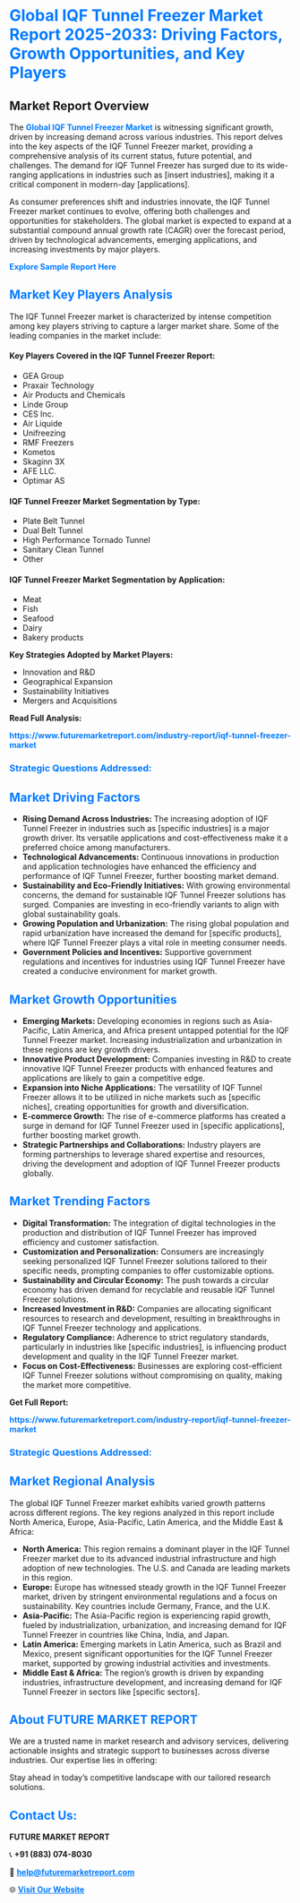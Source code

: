 <h1 style="color: #007BFF;">Global IQF Tunnel Freezer Market Report 2025-2033: Driving Factors, Growth Opportunities, and Key Players</h1>

<section id="overview">
<h2>Market Report Overview</h2>
<p>The <a href="https://www.futuremarketreport.com/industry-report/iqf-tunnel-freezer-market" style="color: #007BFF; text-decoration: none;"><strong>Global IQF Tunnel Freezer Market</strong></a> is witnessing significant growth, driven by increasing demand across various industries. This report delves into the key aspects of the IQF Tunnel Freezer market, providing a comprehensive analysis of its current status, future potential, and challenges. The demand for IQF Tunnel Freezer has surged due to its wide-ranging applications in industries such as [insert industries], making it a critical component in modern-day [applications].</p>
<p>As consumer preferences shift and industries innovate, the IQF Tunnel Freezer market continues to evolve, offering both challenges and opportunities for stakeholders. The global market is expected to expand at a substantial compound annual growth rate (CAGR) over the forecast period, driven by technological advancements, emerging applications, and increasing investments by major players.</p>
</section>

<section id="overview">
<p><a href="https://www.futuremarketreport.com/request-sample/reportId=88425" style="color: #007BFF; text-decoration: none;"><strong>Explore Sample Report Here</strong></a></p>
</section>

<section id="key-players">
<h2 style="color: #007BFF;">Market Key Players Analysis</h2>
<p>The IQF Tunnel Freezer market is characterized by intense competition among key players striving to capture a larger market share. Some of the leading companies in the market include:</p>
<h4>Key Players Covered in the IQF Tunnel Freezer Report:</h4>
<ul><li>GEA Group</li><li>Praxair Technology</li><li>Air Products and Chemicals</li><li>Linde Group</li><li>CES Inc.</li><li>Air Liquide</li><li>Unifreezing</li><li>RMF Freezers</li><li>Kometos</li><li>Skaginn 3X</li><li>AFE LLC.</li><li>Optimar AS</li></ul>
<h4>IQF Tunnel Freezer Market Segmentation by Type:</h4>
<ul><li>Plate Belt Tunnel</li><li>Dual Belt Tunnel</li><li>High Performance Tornado Tunnel</li><li>Sanitary Clean Tunnel</li><li>Other</li></ul>

<h4>IQF Tunnel Freezer Market Segmentation by Application:</h4>
<ul><li>Meat</li><li>Fish</li><li>Seafood</li><li>Dairy</li><li>Bakery products</li></ul>
<p><strong>Key Strategies Adopted by Market Players:</strong></p>
<ul>
<li>Innovation and R&D</li>
<li>Geographical Expansion</li>
<li>Sustainability Initiatives</li>
<li>Mergers and Acquisitions</li>
</ul>
</section>

<section>
<p><strong>Read Full Analysis: </strong></p><a href="https://www.futuremarketreport.com/industry-report/iqf-tunnel-freezer-market" style="color: #007BFF; text-decoration: none;"><strong>https://www.futuremarketreport.com/industry-report/iqf-tunnel-freezer-market</strong></a>
<h3 style="color: #007BFF;">Strategic Questions Addressed:</h3>
</section>

<section id="driving-factors">
<h2 style="color: #007BFF;">Market Driving Factors</h2>
<ul>
<li><strong>Rising Demand Across Industries:</strong> The increasing adoption of IQF Tunnel Freezer in industries such as [specific industries] is a major growth driver. Its versatile applications and cost-effectiveness make it a preferred choice among manufacturers.</li>
<li><strong>Technological Advancements:</strong> Continuous innovations in production and application technologies have enhanced the efficiency and performance of IQF Tunnel Freezer, further boosting market demand.</li>
<li><strong>Sustainability and Eco-Friendly Initiatives:</strong> With growing environmental concerns, the demand for sustainable IQF Tunnel Freezer solutions has surged. Companies are investing in eco-friendly variants to align with global sustainability goals.</li>
<li><strong>Growing Population and Urbanization:</strong> The rising global population and rapid urbanization have increased the demand for [specific products], where IQF Tunnel Freezer plays a vital role in meeting consumer needs.</li>
<li><strong>Government Policies and Incentives:</strong> Supportive government regulations and incentives for industries using IQF Tunnel Freezer have created a conducive environment for market growth.</li>
</ul>
</section>

<section id="growth-opportunities">
<h2 style="color: #007BFF;">Market Growth Opportunities</h2>
<ul>
<li><strong>Emerging Markets:</strong> Developing economies in regions such as Asia-Pacific, Latin America, and Africa present untapped potential for the IQF Tunnel Freezer market. Increasing industrialization and urbanization in these regions are key growth drivers.</li>
<li><strong>Innovative Product Development:</strong> Companies investing in R&D to create innovative IQF Tunnel Freezer products with enhanced features and applications are likely to gain a competitive edge.</li>
<li><strong>Expansion into Niche Applications:</strong> The versatility of IQF Tunnel Freezer allows it to be utilized in niche markets such as [specific niches], creating opportunities for growth and diversification.</li>
<li><strong>E-commerce Growth:</strong> The rise of e-commerce platforms has created a surge in demand for IQF Tunnel Freezer used in [specific applications], further boosting market growth.</li>
<li><strong>Strategic Partnerships and Collaborations:</strong> Industry players are forming partnerships to leverage shared expertise and resources, driving the development and adoption of IQF Tunnel Freezer products globally.</li>
</ul>
</section>

<section id="trending-factors">
<h2 style="color: #007BFF;">Market Trending Factors</h2>
<ul>
<li><strong>Digital Transformation:</strong> The integration of digital technologies in the production and distribution of IQF Tunnel Freezer has improved efficiency and customer satisfaction.</li>
<li><strong>Customization and Personalization:</strong> Consumers are increasingly seeking personalized IQF Tunnel Freezer solutions tailored to their specific needs, prompting companies to offer customizable options.</li>
<li><strong>Sustainability and Circular Economy:</strong> The push towards a circular economy has driven demand for recyclable and reusable IQF Tunnel Freezer solutions.</li>
<li><strong>Increased Investment in R&D:</strong> Companies are allocating significant resources to research and development, resulting in breakthroughs in IQF Tunnel Freezer technology and applications.</li>
<li><strong>Regulatory Compliance:</strong> Adherence to strict regulatory standards, particularly in industries like [specific industries], is influencing product development and quality in the IQF Tunnel Freezer market.</li>
<li><strong>Focus on Cost-Effectiveness:</strong> Businesses are exploring cost-efficient IQF Tunnel Freezer solutions without compromising on quality, making the market more competitive.</li>
</ul>
</section>

<section>
<p><strong>Get Full Report: </strong></p><a href="https://www.futuremarketreport.com/industry-report/iqf-tunnel-freezer-market" style="color: #007BFF; text-decoration: none;"><strong>https://www.futuremarketreport.com/industry-report/iqf-tunnel-freezer-market</strong></a>
<h3 style="color: #007BFF;">Strategic Questions Addressed:</h3>
</section>


<section id="regional-analysis">
<h2 style="color: #007BFF;">Market Regional Analysis</h2>
<p>The global IQF Tunnel Freezer market exhibits varied growth patterns across different regions. The key regions analyzed in this report include North America, Europe, Asia-Pacific, Latin America, and the Middle East & Africa:</p>
<ul>
<li><strong>North America:</strong> This region remains a dominant player in the IQF Tunnel Freezer market due to its advanced industrial infrastructure and high adoption of new technologies. The U.S. and Canada are leading markets in this region.</li>
<li><strong>Europe:</strong> Europe has witnessed steady growth in the IQF Tunnel Freezer market, driven by stringent environmental regulations and a focus on sustainability. Key countries include Germany, France, and the U.K.</li>
<li><strong>Asia-Pacific:</strong> The Asia-Pacific region is experiencing rapid growth, fueled by industrialization, urbanization, and increasing demand for IQF Tunnel Freezer in countries like China, India, and Japan.</li>
<li><strong>Latin America:</strong> Emerging markets in Latin America, such as Brazil and Mexico, present significant opportunities for the IQF Tunnel Freezer market, supported by growing industrial activities and investments.</li>
<li><strong>Middle East & Africa:</strong> The region’s growth is driven by expanding industries, infrastructure development, and increasing demand for IQF Tunnel Freezer in sectors like [specific sectors].</li>
</ul>
</section>

<footer>
<h2 style="color: #007BFF;">About FUTURE MARKET REPORT</h2>
<p>We are a trusted name in market research and advisory services, delivering actionable insights and strategic support to businesses across diverse industries. Our expertise lies in offering:</p>

<p>Stay ahead in today’s competitive landscape with our tailored research solutions.</p>

<h2 style="color: #007BFF;">Contact Us:</h2>
<p><strong>FUTURE MARKET REPORT</strong></p>
<p>📞 <strong>+91 (883) 074-8030</strong></p>
<p>📧 <strong><a href="mailto:help@futuremarketreport.com" style="color: #007BFF;">help@futuremarketreport.com</a></strong></p>
<p>🌐 <strong><a href="https://www.futuremarketreport.com/" style="color: #007BFF;">Visit Our Website</a></strong></p>
</footer>
